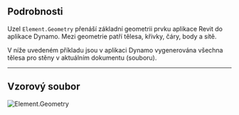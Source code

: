 ## Podrobnosti
Uzel `Element.Geometry` přenáší základní geometrii prvku aplikace Revit do aplikace Dynamo. Mezi geometrie patří tělesa, křivky, čáry, body a sítě.

V níže uvedeném příkladu jsou v aplikaci Dynamo vygenerována všechna tělesa pro stěny v aktuálním dokumentu (souboru).
___
## Vzorový soubor

![Element.Geometry](./Revit.Elements.Element.Geometry_img.jpg)
